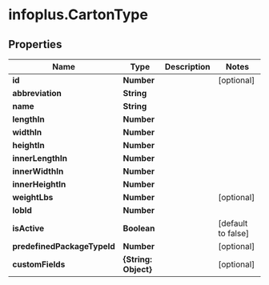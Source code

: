 # infoplus.CartonType

## Properties
Name | Type | Description | Notes
------------ | ------------- | ------------- | -------------
**id** | **Number** |  | [optional] 
**abbreviation** | **String** |  | 
**name** | **String** |  | 
**lengthIn** | **Number** |  | 
**widthIn** | **Number** |  | 
**heightIn** | **Number** |  | 
**innerLengthIn** | **Number** |  | 
**innerWidthIn** | **Number** |  | 
**innerHeightIn** | **Number** |  | 
**weightLbs** | **Number** |  | [optional] 
**lobId** | **Number** |  | 
**isActive** | **Boolean** |  | [default to false]
**predefinedPackageTypeId** | **Number** |  | [optional] 
**customFields** | **{String: Object}** |  | [optional] 


